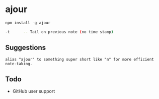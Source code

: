 # ajour
```javascript
npm install -g ajour
```


```bash
-t 		-- Tail on previous note (no time stamp)
```
## Suggestions

	alias "ajour" to something super short like "n" for more efficient note-taking.

## Todo
- GitHub user support
